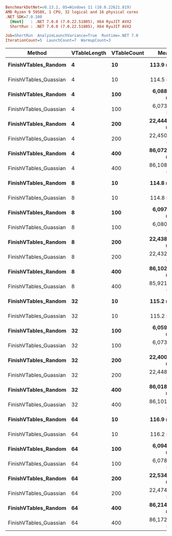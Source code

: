 ``` ini

BenchmarkDotNet=v0.13.2, OS=Windows 11 (10.0.22621.819)
AMD Ryzen 9 5950X, 1 CPU, 32 logical and 16 physical cores
.NET SDK=7.0.100
  [Host]   : .NET 7.0.0 (7.0.22.51805), X64 RyuJIT AVX2
  ShortRun : .NET 7.0.0 (7.0.22.51805), X64 RyuJIT AVX2

Job=ShortRun  AnalyzeLaunchVariance=True  Runtime=.NET 7.0  
IterationCount=5  LaunchCount=7  WarmupCount=3  

```
|                 Method | VTableLength | VTableCount |        Mean |     Error |    StdDev |      Median |         P25 |         P95 | Allocated |
|----------------------- |------------- |------------ |------------:|----------:|----------:|------------:|------------:|------------:|----------:|
|   **FinishVTables_Random** |            **4** |          **10** |    **113.9 ns** |   **0.88 ns** |   **1.44 ns** |    **114.7 ns** |    **113.2 ns** |    **115.1 ns** |         **-** |
| FinishVTables_Guassian |            4 |          10 |    114.5 ns |   0.46 ns |   0.73 ns |    114.7 ns |    114.6 ns |    115.2 ns |         - |
|   **FinishVTables_Random** |            **4** |         **100** |  **6,088.4 ns** |  **19.88 ns** |  **32.66 ns** |  **6,084.6 ns** |  **6,069.8 ns** |  **6,153.4 ns** |         **-** |
| FinishVTables_Guassian |            4 |         100 |  6,073.2 ns |  13.85 ns |  22.37 ns |  6,080.1 ns |  6,054.3 ns |  6,105.6 ns |         - |
|   **FinishVTables_Random** |            **4** |         **200** | **22,444.1 ns** |  **41.01 ns** |  **63.85 ns** | **22,455.2 ns** | **22,408.7 ns** | **22,521.0 ns** |         **-** |
| FinishVTables_Guassian |            4 |         200 | 22,450.9 ns |  72.43 ns | 114.88 ns | 22,494.8 ns | 22,325.5 ns | 22,595.9 ns |         - |
|   **FinishVTables_Random** |            **4** |         **400** | **86,072.5 ns** | **211.59 ns** | **341.68 ns** | **86,166.0 ns** | **86,061.7 ns** | **86,402.2 ns** |         **-** |
| FinishVTables_Guassian |            4 |         400 | 86,108.9 ns | 263.27 ns | 425.14 ns | 86,129.9 ns | 85,853.7 ns | 86,705.4 ns |         - |
|   **FinishVTables_Random** |            **8** |          **10** |    **114.8 ns** |   **0.42 ns** |   **0.66 ns** |    **114.7 ns** |    **114.5 ns** |    **115.8 ns** |         **-** |
| FinishVTables_Guassian |            8 |          10 |    114.8 ns |   0.57 ns |   0.90 ns |    115.0 ns |    114.4 ns |    116.3 ns |         - |
|   **FinishVTables_Random** |            **8** |         **100** |  **6,097.9 ns** |  **18.21 ns** |  **29.41 ns** |  **6,111.0 ns** |  **6,070.4 ns** |  **6,130.9 ns** |         **-** |
| FinishVTables_Guassian |            8 |         100 |  6,080.1 ns |  16.89 ns |  27.75 ns |  6,079.7 ns |  6,068.9 ns |  6,117.1 ns |         - |
|   **FinishVTables_Random** |            **8** |         **200** | **22,438.5 ns** |  **64.92 ns** | **104.83 ns** | **22,448.7 ns** | **22,358.2 ns** | **22,585.6 ns** |         **-** |
| FinishVTables_Guassian |            8 |         200 | 22,432.2 ns |  59.53 ns |  96.12 ns | 22,462.0 ns | 22,343.5 ns | 22,543.9 ns |         - |
|   **FinishVTables_Random** |            **8** |         **400** | **86,102.3 ns** | **325.10 ns** | **515.65 ns** | **86,018.2 ns** | **85,976.3 ns** | **87,242.5 ns** |         **-** |
| FinishVTables_Guassian |            8 |         400 | 85,921.9 ns | 167.46 ns | 265.61 ns | 85,969.3 ns | 85,858.8 ns | 86,277.2 ns |         - |
|   **FinishVTables_Random** |           **32** |          **10** |    **115.2 ns** |   **1.63 ns** |   **2.63 ns** |    **114.4 ns** |    **114.2 ns** |    **121.3 ns** |         **-** |
| FinishVTables_Guassian |           32 |          10 |    115.2 ns |   1.15 ns |   1.89 ns |    114.6 ns |    114.4 ns |    119.4 ns |         - |
|   **FinishVTables_Random** |           **32** |         **100** |  **6,059.1 ns** |  **17.35 ns** |  **27.53 ns** |  **6,064.7 ns** |  **6,034.7 ns** |  **6,099.7 ns** |         **-** |
| FinishVTables_Guassian |           32 |         100 |  6,073.6 ns |  17.72 ns |  28.61 ns |  6,077.5 ns |  6,052.6 ns |  6,115.5 ns |         - |
|   **FinishVTables_Random** |           **32** |         **200** | **22,400.8 ns** |  **57.44 ns** |  **92.75 ns** | **22,405.1 ns** | **22,315.3 ns** | **22,545.9 ns** |         **-** |
| FinishVTables_Guassian |           32 |         200 | 22,448.3 ns |  34.60 ns |  55.87 ns | 22,446.2 ns | 22,416.6 ns | 22,521.4 ns |         - |
|   **FinishVTables_Random** |           **32** |         **400** | **86,018.5 ns** | **172.57 ns** | **283.53 ns** | **86,089.5 ns** | **85,973.8 ns** | **86,315.9 ns** |         **-** |
| FinishVTables_Guassian |           32 |         400 | 86,101.0 ns | 186.61 ns | 301.33 ns | 86,122.0 ns | 86,035.2 ns | 86,575.4 ns |         - |
|   **FinishVTables_Random** |           **64** |          **10** |    **116.9 ns** |   **0.69 ns** |   **1.11 ns** |    **117.0 ns** |    **116.6 ns** |    **118.9 ns** |         **-** |
| FinishVTables_Guassian |           64 |          10 |    116.2 ns |   0.54 ns |   0.85 ns |    116.7 ns |    115.3 ns |    117.1 ns |         - |
|   **FinishVTables_Random** |           **64** |         **100** |  **6,094.0 ns** |  **26.81 ns** |  **40.95 ns** |  **6,089.2 ns** |  **6,062.9 ns** |  **6,174.0 ns** |         **-** |
| FinishVTables_Guassian |           64 |         100 |  6,078.1 ns |  17.76 ns |  28.17 ns |  6,092.5 ns |  6,057.3 ns |  6,108.3 ns |         - |
|   **FinishVTables_Random** |           **64** |         **200** | **22,534.2 ns** |  **62.69 ns** | **101.23 ns** | **22,533.0 ns** | **22,512.7 ns** | **22,716.0 ns** |         **-** |
| FinishVTables_Guassian |           64 |         200 | 22,474.8 ns |  60.60 ns |  96.12 ns | 22,510.9 ns | 22,378.1 ns | 22,606.8 ns |         - |
|   **FinishVTables_Random** |           **64** |         **400** | **86,214.8 ns** | **189.25 ns** | **310.94 ns** | **86,327.5 ns** | **86,181.6 ns** | **86,510.7 ns** |         **-** |
| FinishVTables_Guassian |           64 |         400 | 86,172.3 ns | 210.72 ns | 334.22 ns | 86,272.9 ns | 86,215.1 ns | 86,550.6 ns |         - |
